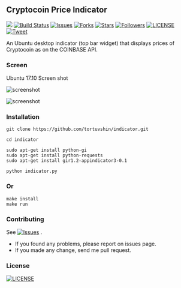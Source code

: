 ## Cryptocoin Price Indicator

<p align="left">
<a class="badge-align" href="https://www.codacy.com/app/tortuvshin/cryptocoin-price?utm_source=github.com&amp;utm_medium=referral&amp;utm_content=tortuvshin/indicator&amp;utm_campaign=Badge_Grade"><img src="https://api.codacy.com/project/badge/Grade/b26eba42a2da46f3aa9dc5598447b8ed"/></a>
<a href="https://travis-ci.org/tortuvshin/indicator">
<img src="https://travis-ci.org/tortuvshin/indicator.svg?branch=master"
    alt="Build Status"></a>
<a href="https://github.com/tortuvshin/indicator/issues">
<img src="https://img.shields.io/github/issues/tortuvshin/indicator.svg"
    alt="Issues"></a>
<a href="https://github.com/tortuvshin/indicator/fork">
<img src="https://img.shields.io/github/forks/tortuvshin/indicator.svg?style=social&label=Fork"
    alt="Forks"></a>
<a href="https://github.com/tortuvshin/indicator/stargazers">
<img src="https://img.shields.io/github/stars/tortuvshin/indicator.svg?style=social&label=Stars"
    alt="Stars"></a>
<a href="https://github.com/tortuvshin/">
<img src="https://img.shields.io/github/followers/tortuvshin.svg?style=social&label=Follow"
    alt="Followers"></a>
<a href="https://raw.githubusercontent.com/tortuvshin/indicator/master/LICENSE">
<img src="https://img.shields.io/badge/license-MIT-blue.svg"
    alt="LICENSE"></a>
<a href="https://twitter.com/intent/tweet?text=Wow:&url=%5Bobject%20Object%5D">
<img src="https://img.shields.io/twitter/url/https/github.com/tortuvshin/indicator.svg?style=social"
    alt="Tweet"></a>

</p>

An Ubuntu desktop indicator (top bar widget) that displays prices of Cryptocoin as on the COINBASE API.

### Screen 

Ubuntu 17.10 Screen shot

![screenshot](https://github.com/tortuvshin/indicator/blob/master/img/screen.png)

![screenshot](https://github.com/tortuvshin/indicator/blob/master/img/screen3.png)


### Installation

```
git clone https://github.com/tortuvshin/indicator.git

cd indicator

sudo apt-get install python-gi
sudo apt-get install python-requests
sudo apt-get install gir1.2-appindicator3-0.1

python indicator.py 
```

### Or 
```
make install
make run
```

### Contributing

See <a href="https://github.com/tortuvshin/indicator/issues">
        <img src="https://img.shields.io/github/issues/tortuvshin/indicator.svg"
            alt="Issues"></a>
.

- If you found any problems, please report on issues page.
- If you made any change, send me pull request.


### License
  <a href="https://raw.githubusercontent.com/tortuvshin/indicator/master/LICENSE">
        <img src="https://img.shields.io/badge/license-MIT-blue.svg"
    alt="LICENSE"></a>

